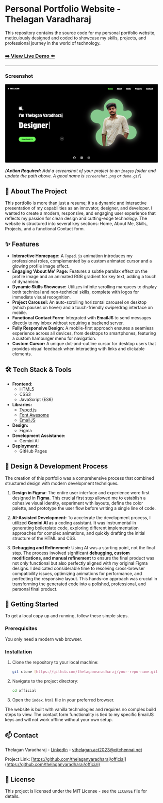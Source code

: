 # Personal Portfolio Website - Thelagan Varadharaj

This repository contains the source code for my personal portfolio website, meticulously designed and coded to showcase my skills, projects, and professional journey in the world of technology.

### [➡️ View Live Demo ⬅️](https://thelaganvaradharaj.github.io/official)

---

### Screenshot

![Portfolio Homepage Screenshot](./images/screenshot.png)

*(**Action Required:** Add a screenshot of your project to an `images` folder and update the path above. A good name is `screenshot.png` or `demo.gif`)*

## 📜 About The Project

This portfolio is more than just a resume; it's a dynamic and interactive presentation of my capabilities as an innovator, designer, and developer. I wanted to create a modern, responsive, and engaging user experience that reflects my passion for clean design and cutting-edge technology. The website is structured into several key sections: Home, About Me, Skills, Projects, and a functional Contact form.

## ✨ Features

- **Interactive Homepage:** A `Typed.js` animation introduces my professional roles, complemented by a custom animated cursor and a glowing profile image effect.
- **Engaging 'About Me' Page:** Features a subtle parallax effect on the profile image and an animated RGB gradient for key text, adding a touch of dynamism.
- **Dynamic Skills Showcase:** Utilizes infinite scrolling marquees to display both technical and non-technical skills, complete with logos for immediate visual recognition.
- **Project Carousel:** An auto-scrolling horizontal carousel on desktop (which pauses on hover) and a touch-friendly swipe/drag interface on mobile.
- **Functional Contact Form:** Integrated with **EmailJS** to send messages directly to my inbox without requiring a backend server.
- **Fully Responsive Design:** A mobile-first approach ensures a seamless experience across all devices, from desktops to smartphones, featuring a custom hamburger menu for navigation.
- **Custom Cursor:** A unique dot-and-outline cursor for desktop users that provides visual feedback when interacting with links and clickable elements.

## 🛠️ Tech Stack & Tools

- **Frontend:**
  - HTML5
  - CSS3
  - JavaScript (ES6)
- **Libraries:**
  - [Typed.js](https://github.com/mattboldt/typed.js/)
  - [Font Awesome](https://fontawesome.com/)
  - [EmailJS](https://www.emailjs.com/)
- **Design:**
  - Figma
- **Development Assistance:**
  - Gemini AI
- **Deployment:**
  - GitHub Pages

## 🎨 Design & Development Process

The creation of this portfolio was a comprehensive process that combined structured design with modern development techniques.

1.  **Design in Figma:** The entire user interface and experience were first designed in **Figma**. This crucial first step allowed me to establish a cohesive visual identity, experiment with layouts, define the color palette, and prototype the user flow before writing a single line of code.

2.  **AI-Assisted Development:** To accelerate the development process, I utilized **Gemini AI** as a coding assistant. It was instrumental in generating boilerplate code, exploring different implementation approaches for complex animations, and quickly drafting the initial structure of the HTML and CSS.

3.  **Debugging and Refinement:** Using AI was a starting point, not the final step. The process involved significant **debugging, custom modifications, and manual refinement** to ensure the final product was not only functional but also perfectly aligned with my original Figma designs. I dedicated considerable time to resolving cross-browser compatibility issues, optimizing animations for performance, and perfecting the responsive layout. This hands-on approach was crucial in transforming the generated code into a polished, professional, and personal final product.

## 🚀 Getting Started

To get a local copy up and running, follow these simple steps.

### Prerequisites

You only need a modern web browser.

### Installation

1.  Clone the repository to your local machine:
    ```sh
    git clone [https://github.com/thelaganvaradharaj/your-repo-name.git](https://github.com/thelaganvaradharaj/official.git)
    ```
2.  Navigate to the project directory:
    ```sh
    cd official
    ```
3.  Open the `index.html` file in your preferred browser.

The website is built with vanilla technologies and requires no complex build steps to view. The contact form functionality is tied to my specific EmailJS keys and will not work offline without your own setup.

## 📫 Contact

Thelagan Varadharaj - [LinkedIn](https://www.linkedin.com/in/thelagan-varadharaj/) - vthelagan.act2023@citchennai.net

Project Link: [https://github.com/thelaganvaradharaj/official](https://github.com/thelaganvaradharaj/official)

## 📄 License

This project is licensed under the MIT License - see the `LICENSE` file for details. 
